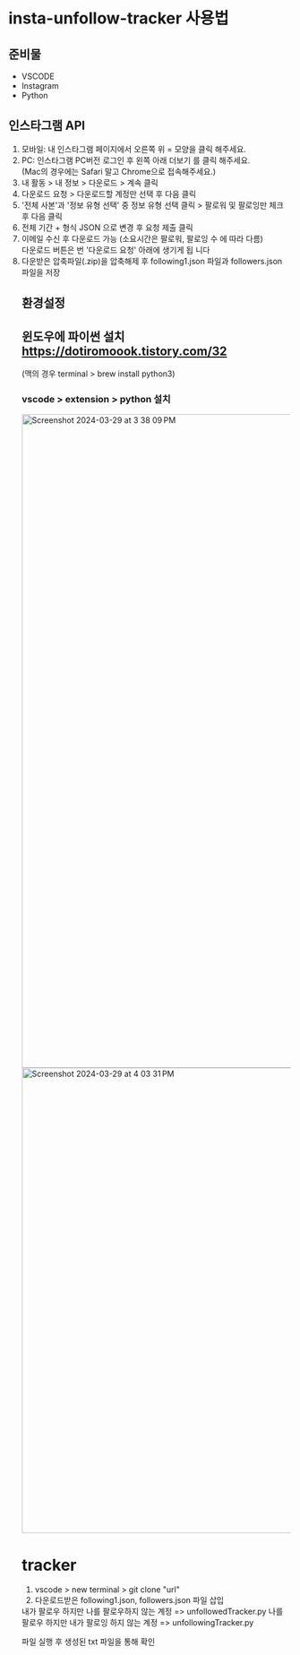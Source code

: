 # insta-unfollow-tracker 사용법

## 준비물
* VSCODE
* Instagram
* Python

## 인스타그램 API
<ol>
  <li>모바일: 내 인스타그램 페이지에서 오른쪽 위 = 모양을 클릭 해주세요.</li>
  <li>PC: 인스타그램 PC버전 로그인 후 왼쪽 아래 더보기 를 클릭 해주세요.</li>
  (Mac의 경우에는 Safari 말고 Chrome으로 접속해주세요.)
  <li>내 활동 > 내 정보 > 다운로드 > 계속 클릭</li>
  <li>다운로드 요청 > 다운로드할 계정만 선택 후 다음 클릭</li>
  <li>'전체 사본'과 '정보 유형 선택' 중 정보 유형 선택 클릭 > 팔로워 및 팔로잉만 체크 후 다음 클릭</li>
  <li> 전체 기간 + 형식 JSON 으로 변경 후 요청 제출 클릭 </li>
  <li> 이메일 수신 후 다운로드 가능 (소요시간은 팔로워, 팔로잉 수 에 따라 다름) </li>
  다운로드 버튼은 번 '다운로드 요청' 아래에 생기게 됩 니다
  <li>다운받은 압축파일(.zip)을 압축해제 후 following1.json 파일과 followers.json 파일을 저장</li>

  

## 환경설정
## 윈도우에 파이썬 설치 https://dotiromoook.tistory.com/32
(맥의 경우 terminal > brew install python3)
### vscode > extension > python 설치
<img width="1167" alt="Screenshot 2024-03-29 at 3 38 09 PM" src="https://github.com/sleepjo/tracker/assets/98254345/01cb977d-5d60-4bd9-81bd-a28c0afb8814">

<img width="831" alt="Screenshot 2024-03-29 at 4 03 31 PM" src="https://github.com/sleepjo/tracker/assets/98254345/bd527c5a-c30b-49f5-a9b3-46dd55569255">


# tracker
<ol>
  <li>vscode > new terminal > git clone "url"</li>
  <li>다운로드받은 following1.json, followers.json 파일 삽입</li>
</ol>
내가 팔로우 하지만 나를 팔로우하지 않는 계정 => unfollowedTracker.py
나를 팔로우 하지만 내가 팔로잉 하지 않는 계정 => unfollowingTracker.py

파일 실행 후 생성된 txt 파일을 통해 확인
